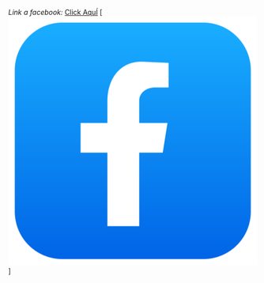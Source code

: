 _Link a facebook:_ [Click AquÍ](https://www.facebook.com/monederiacuenca)
[![Logo_Faceboo_profechris](Images/Logo_Faceboo_profechris.png)]
